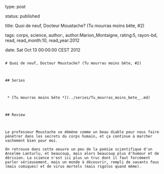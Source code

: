 type: post
status: published
title: Quoi de neuf, Docteur Moustache? (Tu mourras moins bête, #2)
tags:  corps,  science, author:, author:Marion_Montaigne, rating:5, rayon-bd, read, read_month:10, read_year:2012
date: Sat Oct 13 00:00:00 CEST 2012
~~~~~~
# Quoi de neuf, Docteur Moustache? (Tu mourras moins bête, #2)

## Series

 * [Tu mourras moins bête *](../series/Tu_mourras_moins_bete__.md)

## Review

Le professeur Moustache se démène comme un beau diable pour nous faire pénétrer dans les secrets du corps humain, et ça continue à marcher vachement bien pour moi.  
On retrouve dans cette oeuvre un peu de la poésie scientifique d'un Anselme Lanturlu, et beaucoup, mais alors beaucoup plus d'humour et de dérision. La science n'est ici plus un truc dont il faut forcément parler sérieusement, mais un monde à découvrir, rempli de savants fous (mais comiques) et de virus mortels (mais rigolos quand même).